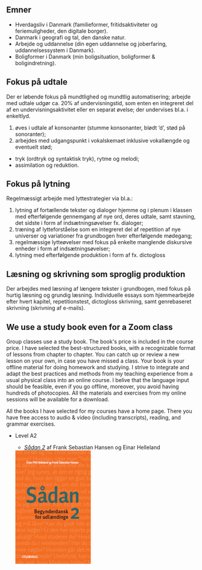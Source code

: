 
## Emner
* Hverdagsliv i Danmark (familieformer, fritidsaktiviteter og feriemuligheder, den digitale borger).
* Danmark i geografi og tal, den danske natur.
* Arbejde og uddannelse (din egen uddannelse og joberfaring, uddannelsessystem i Danmark).
* Boligformer i Danmark (min boligsituation, boligformer & boligindretning).


## Fokus på udtale
Der er løbende fokus på mundtlighed og mundtlig automatisering; arbejde med udtale udgør ca. 20% af undervisningstid, som enten en integreret del af en undervisningsaktivitet eller en separat øvelse; der undervises bl.a. i enkeltlyd. 
1) øves i udtale af konsonanter (stumme konsonanter, blødt ‘d’, stød på sonoranter);
2) arbejdes med udgangspunkt i vokalskemaet inklusive vokallængde og eventuelt stød;
- tryk (ordtryk og syntaktisk tryk), rytme og melodi;
- assimilation og reduktion.

## Fokus på lytning
Regelmæssigt arbejde med lyttestrategier via bl.a.: 
1) lytning af fortællende tekster og dialoger hjemme og i plenum i klassen med efterfølgende gennemgang af nye ord, deres udtale, samt stavning, det sidste i form af indsætningsøvelser fx. dialoger;
2) træning af lytteforståelse som en integreret del af repetition af nye universer og variationer fra grundbogen hver efterfølgende mødegang; 
3) regelmæssige lytteøvelser med fokus på enkelte manglende diskursive enheder i form af indsætningsøvelser;
4) lytning med efterfølgende produktion i form af fx. dictogloss

## Læsning og skrivning som sproglig produktion
Der arbejdes med læsning af længere tekster i grundbogen, med fokus på hurtig læsning og grundig læsning.
Individuelle essays som hjemmearbejde efter hvert kapitel, repetitionstest, dictogloss skrivning, samt genrebaseret skrivning (skrivning af e-mails). 

  
## We use a study book even for a Zoom class 
Group classes use a study book. The book's price is included in the course price. I have selected the best-structured books, with a recognizable format of lessons from chapter to chapter. You can catch up or review a new lesson on your own, in case you have missed a class. Your book is your offline material for doing homework and studying. I strive to integrate and adapt the best practices and methods from my teaching experience from a usual physical class into an online course. I belive that the language input should be feasible, even if you go offline, moreover, you avoid having hundreds of photocopies. All the materials and exercises from my online sessions will be available for a download. 

All the books I have selected for my courses have a home page. There you have free access to audio & video (including transcripts), reading, and grammar exercises.

* Level A2
  * *[Sådan 2](http://guga.gyldendal.dk/Sprog/dsa/saadan2.aspx)* af Frank Sebastian Hansen og Einar Helleland 
  
  <img src="forside-saadan2-.png" alt="Sådan 2" width="200" height="300" />
 
  
